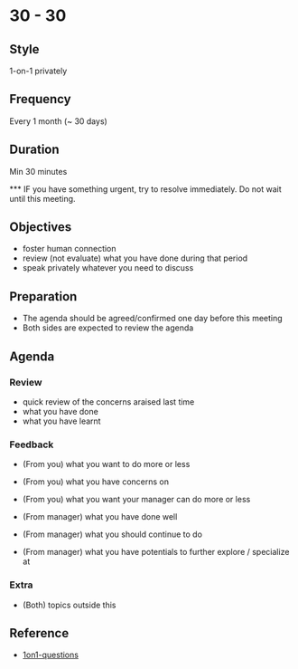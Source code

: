 # 30 - 30

## Style
1-on-1 privately

## Frequency
Every 1 month (~ 30 days)

## Duration
Min 30 minutes

*** IF you have something urgent, try to resolve immediately. Do not wait until this meeting.

## Objectives
- foster human connection
- review (not evaluate) what you have done during that period
- speak privately whatever you need to discuss

## Preparation
- The agenda should be agreed/confirmed one day before this meeting
- Both sides are expected to review the agenda

## Agenda

### Review
- quick review of the concerns araised last time
- what you have done 
- what you have learnt

### Feedback
- (From you) what you want to do more or less
- (From you) what you have concerns on
- (From you) what you want your manager can do more or less

- (From manager) what you have done well
- (From manager) what you should continue to do
- (From manager) what you have potentials to further explore / specialize at

### Extra
- (Both) topics outside this

## Reference

- [1on1-questions](https://github.com/VGraupera/1on1-questions)
